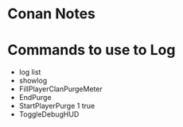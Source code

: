 # Conan Notes

# Commands to use to Log
* log list 
* showlog
* FillPlayerClanPurgeMeter
* EndPurge
* StartPlayerPurge 1 true
* ToggleDebugHUD
